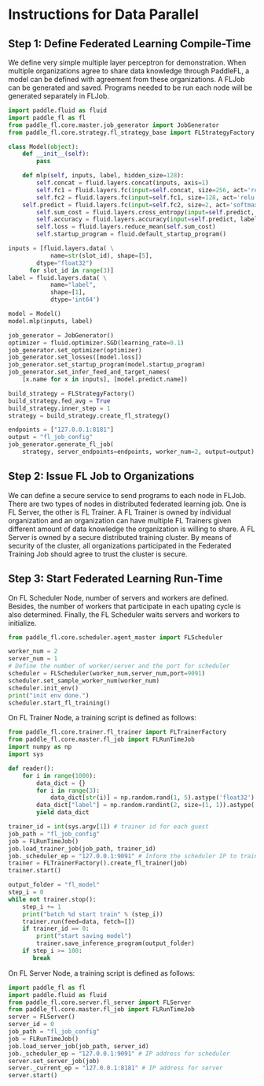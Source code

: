 # Instructions for Data Parallel

## Step 1: Define Federated Learning Compile-Time

We define very simple multiple layer perceptron for demonstration. When multiple organizations
agree to share data knowledge through PaddleFL, a model can be defined with agreement from these organizations. A FLJob can be generated and saved. Programs needed to be run each node will be generated separately in FLJob.

```python
import paddle.fluid as fluid
import paddle_fl as fl
from paddle_fl.core.master.job_generator import JobGenerator
from paddle_fl.core.strategy.fl_strategy_base import FLStrategyFactory

class Model(object):
    def __init__(self):
        pass

    def mlp(self, inputs, label, hidden_size=128):
        self.concat = fluid.layers.concat(inputs, axis=1)
        self.fc1 = fluid.layers.fc(input=self.concat, size=256, act='relu')
        self.fc2 = fluid.layers.fc(input=self.fc1, size=128, act='relu')
	self.predict = fluid.layers.fc(input=self.fc2, size=2, act='softmax')
        self.sum_cost = fluid.layers.cross_entropy(input=self.predict, label=label)
        self.accuracy = fluid.layers.accuracy(input=self.predict, label=label)
        self.loss = fluid.layers.reduce_mean(self.sum_cost)
        self.startup_program = fluid.default_startup_program()

inputs = [fluid.layers.data( \
            name=str(slot_id), shape=[5],
	    dtype="float32")
	  for slot_id in range(3)]
label = fluid.layers.data( \
            name="label",
            shape=[1],
            dtype='int64')

model = Model()
model.mlp(inputs, label)

job_generator = JobGenerator()
optimizer = fluid.optimizer.SGD(learning_rate=0.1)
job_generator.set_optimizer(optimizer)
job_generator.set_losses([model.loss])
job_generator.set_startup_program(model.startup_program)
job_generator.set_infer_feed_and_target_names(
    [x.name for x in inputs], [model.predict.name])

build_strategy = FLStrategyFactory()
build_strategy.fed_avg = True
build_strategy.inner_step = 1
strategy = build_strategy.create_fl_strategy()

endpoints = ["127.0.0.1:8181"]
output = "fl_job_config"
job_generator.generate_fl_job(
    strategy, server_endpoints=endpoints, worker_num=2, output=output)
```

## Step 2: Issue FL Job to Organizations

We can define a secure service to send programs to each node in FLJob. There are two types of nodes in distributed federated learning job. One is FL Server, the other is FL Trainer. A FL Trainer is owned by individual organization and an organization can have multiple FL Trainers given different amount of data knowledge the organization is willing to share. A FL Server is owned by a secure distributed training cluster. By means of security of the cluster, all organizations participated in the Federated Training Job should agree to trust the cluster is secure.

## Step 3: Start Federated Learning Run-Time

On FL Scheduler Node, number of servers and workers are defined. Besides, the number of workers that participate in each upating cycle is also determined. Finally, the FL Scheduler waits servers and workers to initialize. 

```python 
from paddle_fl.core.scheduler.agent_master import FLScheduler

worker_num = 2
server_num = 1
# Define the number of worker/server and the port for scheduler
scheduler = FLScheduler(worker_num,server_num,port=9091)
scheduler.set_sample_worker_num(worker_num)
scheduler.init_env()
print("init env done.")
scheduler.start_fl_training()
```

On FL Trainer Node, a training script is defined as follows:

``` python
from paddle_fl.core.trainer.fl_trainer import FLTrainerFactory
from paddle_fl.core.master.fl_job import FLRunTimeJob
import numpy as np
import sys

def reader():
    for i in range(1000):
        data_dict = {}
        for i in range(3):
            data_dict[str(i)] = np.random.rand(1, 5).astype('float32')
        data_dict["label"] = np.random.randint(2, size=(1, 1)).astype('int64')
        yield data_dict

trainer_id = int(sys.argv[1]) # trainer id for each guest
job_path = "fl_job_config"
job = FLRunTimeJob()
job.load_trainer_job(job_path, trainer_id)
job._scheduler_ep = "127.0.0.1:9091" # Inform the scheduler IP to trainer
trainer = FLTrainerFactory().create_fl_trainer(job)
trainer.start()

output_folder = "fl_model"
step_i = 0
while not trainer.stop():
    step_i += 1
    print("batch %d start train" % (step_i))
    trainer.run(feed=data, fetch=[])
    if trainer_id == 0:
        print("start saving model")
        trainer.save_inference_program(output_folder)
    if step_i >= 100:
       break
```

On FL Server Node, a training script is defined as follows:

```python
import paddle_fl as fl
import paddle.fluid as fluid
from paddle_fl.core.server.fl_server import FLServer
from paddle_fl.core.master.fl_job import FLRunTimeJob
server = FLServer()
server_id = 0
job_path = "fl_job_config"
job = FLRunTimeJob()
job.load_server_job(job_path, server_id)
job._scheduler_ep = "127.0.0.1:9091" # IP address for scheduler
server.set_server_job(job)
server._current_ep = "127.0.0.1:8181" # IP address for server
server.start()
```
